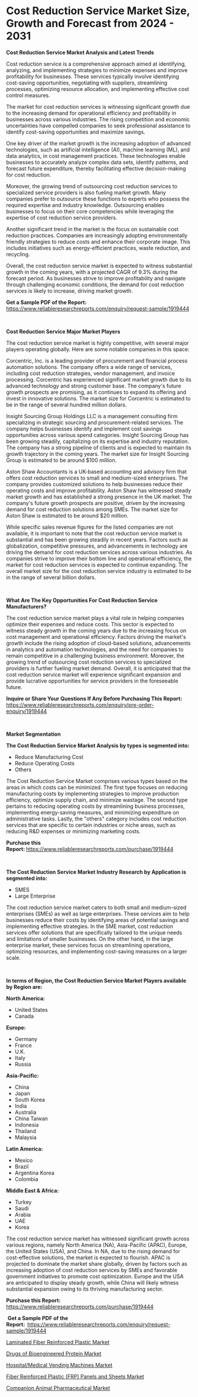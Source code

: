 <p><h1>Cost Reduction Service Market Size, Growth and Forecast from 2024 - 2031</h1></p><p><strong>Cost Reduction Service Market Analysis and Latest Trends</strong></p>
<p><p>Cost reduction service is a comprehensive approach aimed at identifying, analyzing, and implementing strategies to minimize expenses and improve profitability for businesses. These services typically involve identifying cost-saving opportunities, negotiating with suppliers, streamlining processes, optimizing resource allocation, and implementing effective cost control measures.</p><p>The market for cost reduction services is witnessing significant growth due to the increasing demand for operational efficiency and profitability in businesses across various industries. The rising competition and economic uncertainties have compelled companies to seek professional assistance to identify cost-saving opportunities and maximize savings.</p><p>One key driver of the market growth is the increasing adoption of advanced technologies, such as artificial intelligence (AI), machine learning (ML), and data analytics, in cost management practices. These technologies enable businesses to accurately analyze complex data sets, identify patterns, and forecast future expenditure, thereby facilitating effective decision-making for cost reduction.</p><p>Moreover, the growing trend of outsourcing cost reduction services to specialized service providers is also fueling market growth. Many companies prefer to outsource these functions to experts who possess the required expertise and industry knowledge. Outsourcing enables businesses to focus on their core competencies while leveraging the expertise of cost reduction service providers.</p><p>Another significant trend in the market is the focus on sustainable cost reduction practices. Companies are increasingly adopting environmentally friendly strategies to reduce costs and enhance their corporate image. This includes initiatives such as energy-efficient practices, waste reduction, and recycling.</p><p>Overall, the cost reduction service market is expected to witness substantial growth in the coming years, with a projected CAGR of 9.3% during the forecast period. As businesses strive to improve profitability and navigate through challenging economic conditions, the demand for cost reduction services is likely to increase, driving market growth.</p></p>
<p><strong>Get a Sample PDF of the Report:&nbsp;</strong> <a href="https://www.reliableresearchreports.com/enquiry/request-sample/1919444">https://www.reliableresearchreports.com/enquiry/request-sample/1919444</a></p>
<p>&nbsp;</p>
<p><strong>Cost Reduction Service Major Market Players</strong></p>
<p><p>The cost reduction service market is highly competitive, with several major players operating globally. Here are some notable companies in this space:</p><p>Corcentric, Inc. is a leading provider of procurement and financial process automation solutions. The company offers a wide range of services, including cost reduction strategies, vendor management, and invoice processing. Corcentric has experienced significant market growth due to its advanced technology and strong customer base. The company's future growth prospects are promising, as it continues to expand its offering and invest in innovative solutions. The market size for Corcentric is estimated to be in the range of several hundred million dollars.</p><p>Insight Sourcing Group Holdings LLC is a management consulting firm specializing in strategic sourcing and procurement-related services. The company helps businesses identify and implement cost savings opportunities across various spend categories. Insight Sourcing Group has been growing steadily, capitalizing on its expertise and industry reputation. The company has a strong pipeline of clients and is expected to maintain its growth trajectory in the coming years. The market size for Insight Sourcing Group is estimated to be around $100 million.</p><p>Aston Shaw Accountants is a UK-based accounting and advisory firm that offers cost reduction services to small and medium-sized enterprises. The company provides customized solutions to help businesses reduce their operating costs and improve profitability. Aston Shaw has witnessed steady market growth and has established a strong presence in the UK market. The company's future growth prospects are positive, driven by the increasing demand for cost reduction solutions among SMEs. The market size for Aston Shaw is estimated to be around $20 million.</p><p>While specific sales revenue figures for the listed companies are not available, it is important to note that the cost reduction service market is substantial and has been growing steadily in recent years. Factors such as globalization, competitive pressures, and advancements in technology are driving the demand for cost reduction services across various industries. As companies strive to improve their bottom line and operational efficiency, the market for cost reduction services is expected to continue expanding. The overall market size for the cost reduction service industry is estimated to be in the range of several billion dollars.</p></p>
<p>&nbsp;</p>
<p><strong>What Are The Key Opportunities For Cost Reduction Service Manufacturers?</strong></p>
<p><p>The cost reduction service market plays a vital role in helping companies optimize their expenses and reduce costs. This sector is expected to witness steady growth in the coming years due to the increasing focus on cost management and operational efficiency. Factors driving the market's growth include the rising adoption of cloud-based solutions, advancements in analytics and automation technologies, and the need for companies to remain competitive in a challenging business environment. Moreover, the growing trend of outsourcing cost reduction services to specialized providers is further fueling market demand. Overall, it is anticipated that the cost reduction service market will experience significant expansion and provide lucrative opportunities for service providers in the foreseeable future.</p></p>
<p><strong>Inquire or Share Your Questions If Any Before Purchasing This Report:</strong> <a href="https://www.reliableresearchreports.com/enquiry/pre-order-enquiry/1919444">https://www.reliableresearchreports.com/enquiry/pre-order-enquiry/1919444</a></p>
<p>&nbsp;</p>
<p><strong>Market Segmentation</strong></p>
<p><strong>The Cost Reduction Service Market Analysis by types is segmented into:</strong></p>
<p><ul><li>Reduce Manufacturing Cost</li><li>Reduce Operating Costs</li><li>Others</li></ul></p>
<p><p>The Cost Reduction Service Market comprises various types based on the areas in which costs can be minimized. The first type focuses on reducing manufacturing costs by implementing strategies to improve production efficiency, optimize supply chain, and minimize wastage. The second type pertains to reducing operating costs by streamlining business processes, implementing energy-saving measures, and minimizing expenditure on administrative tasks. Lastly, the "others" category includes cost reduction services that are specific to certain industries or niche areas, such as reducing R&D expenses or minimizing marketing costs.</p></p>
<p><strong>Purchase this Report:&nbsp;</strong><a href="https://www.reliableresearchreports.com/purchase/1919444">https://www.reliableresearchreports.com/purchase/1919444</a></p>
<p>&nbsp;</p>
<p><strong>The Cost Reduction Service Market Industry Research by Application is segmented into:</strong></p>
<p><ul><li>SMES</li><li>Large Enterprise</li></ul></p>
<p><p>The cost reduction service market caters to both small and medium-sized enterprises (SMEs) as well as large enterprises. These services aim to help businesses reduce their costs by identifying areas of potential savings and implementing effective strategies. In the SME market, cost reduction services offer solutions that are specifically tailored to the unique needs and limitations of smaller businesses. On the other hand, in the large enterprise market, these services focus on streamlining operations, optimizing resources, and implementing cost-saving measures on a larger scale.</p></p>
<p>&nbsp;</p>
<p><strong>In terms of Region, the Cost Reduction Service Market Players available by Region are:</strong></p>
<p>
    <p> <strong> North America: </strong>
        <ul>
            <li>United States</li>
            <li>Canada</li>
        </ul>
        </p> 
    <p> <strong> Europe: </strong>
        <ul>
            <li>Germany</li>
            <li>France</li>
            <li>U.K.</li>
            <li>Italy</li>
            <li>Russia</li>
        </ul>
        </p> 
    <p> <strong> Asia-Pacific: </strong>
        <ul>
            <li>China</li>
            <li>Japan</li>
            <li>South Korea</li>
            <li>India</li>
            <li>Australia</li>
            <li>China Taiwan</li>
            <li>Indonesia</li>
            <li>Thailand</li>
            <li>Malaysia</li>
        </ul>
        </p> 
    <p> <strong> Latin America: </strong>
        <ul>
            <li>Mexico</li>
            <li>Brazil</li>
            <li>Argentina Korea</li>
            <li>Colombia</li>
        </ul>
        </p> 
    <p> <strong> Middle East & Africa: </strong>
        <ul>
            <li>Turkey</li>
            <li>Saudi</li>
            <li>Arabia</li>
            <li>UAE</li>
            <li>Korea</li>
        </ul>
    </p>
    </p>
<p><p>The cost reduction service market has witnessed significant growth across various regions, namely North America (NA), Asia-Pacific (APAC), Europe, the United States (USA), and China. In NA, due to the rising demand for cost-effective solutions, the market is expected to flourish. APAC is projected to dominate the market share globally, driven by factors such as increasing adoption of cost reduction services by SMEs and favorable government initiatives to promote cost optimization. Europe and the USA are anticipated to display steady growth, while China will likely witness substantial expansion owing to its thriving manufacturing sector.</p></p>
<p><strong>Purchase this Report: </strong><a href="https://www.reliableresearchreports.com/purchase/1919444">https://www.reliableresearchreports.com/purchase/1919444</a></p>
<p>&nbsp;<strong>Get a Sample PDF of the Report:&nbsp;&nbsp;</strong><a href="https://www.reliableresearchreports.com/enquiry/request-sample/1919444">https://www.reliableresearchreports.com/enquiry/request-sample/1919444</a></p>
<p><strong></strong></p>
<p><p><a href="https://medium.com/@v25590012/laminated-fiber-reinforced-plastic-market-research-report-its-history-and-forecast-2024-to-2031-4c49ce3d62e8">Laminated Fiber Reinforced Plastic Market</a></p><p><a href="https://github.com/indrystar/Market-Research-Report-List-1/blob/main/drugs-of-bioengineered-protein-market.md">Drugs of Bioengineered Protein Market</a></p><p><a href="https://medium.com/@v25590012/hospital-medical-vending-machines-market-trends-forecast-and-competitive-analysis-to-2031-a07bb991d575">Hospital/Medical Vending Machines Market</a></p><p><a href="https://medium.com/@v25590012/analyzing-fiber-reinforced-plastic-frp-panels-and-sheets-market-global-industry-perspective-and-3355061c6064">Fiber Reinforced Plastic (FRP) Panels and Sheets Market</a></p><p><a href="https://github.com/juniordelafrance/Market-Research-Report-List-1/blob/main/companion-animal-pharmaceutical-market.md">Companion Animal Pharmaceutical Market</a></p></p>